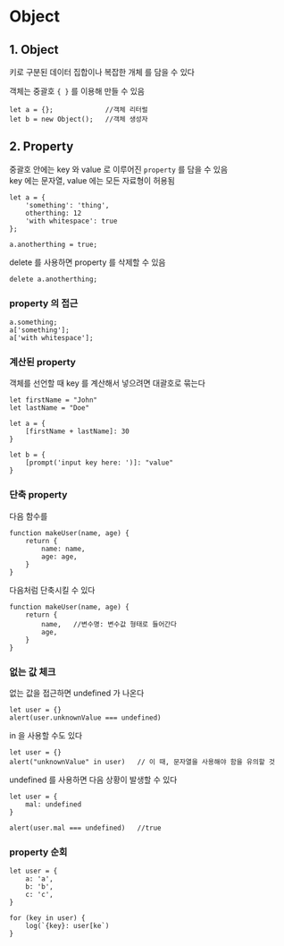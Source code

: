 # Object

## 1. Object

키로 구분된 데이터 집합이나 복잡한 개체 를 담을 수 있다

객체는 중괄호 `{ }` 를 이용해 만들 수 있음

	let a = {};				//객체 리터럴
	let b = new Object();	//객체 생성자

## 2. Property


중괄호 안에는 key 와 value 로 이루어진 `property` 를 담을 수 있음\
key 에는 문자열, value 에는 모든 자료형이 허용됨

	let a = {
		'something': 'thing',
		otherthing: 12
		'with whitespace': true
	};

	a.anotherthing = true;

delete 를 사용하면 property 를 삭제할 수 있음

	delete a.anotherthing;

### property 의 접근

	a.something;
	a['something'];
	a['with whitespace'];

### 계산된 property

객체를 선언할 때 key 를 계산해서 넣으려면 대괄호로 묶는다

	let firstName = "John"
	let lastName = "Doe"

	let a = {
		[firstName + lastName]: 30
	}

	let b = {
		[prompt('input key here: ')]: "value"
	}


### 단축 property

다음 함수를

	function makeUser(name, age) {
		return {
			name: name,
			age: age,
		}
	}

다음처럼 단축시킬 수 있다

	function makeUser(name, age) {
		return {
			name,	//변수명: 변수값 형태로 들어간다
			age,
		}
	}

### 없는 값 체크

없는 값을 접근하면 undefined 가 나온다

	let user = {}
	alert(user.unknownValue === undefined)

in 을 사용할 수도 있다

	let user = {}
	alert("unknownValue" in user)	// 이 때, 문자열을 사용해야 함을 유의할 것

undefined 를 사용하면 다음 상황이 발생할 수 있다

	let user = {
		mal: undefined
	}

	alert(user.mal === undefined)	//true

### property 순회

	let user = {
		a: 'a',
		b: 'b',
		c: 'c',
	}

	for (key in user) {
		log(`{key}: user[ke`)
	}
<!--stackedit_data:
eyJoaXN0b3J5IjpbLTIwMzc5Njg0NywtMjA0MzYzNTI3M119
-->